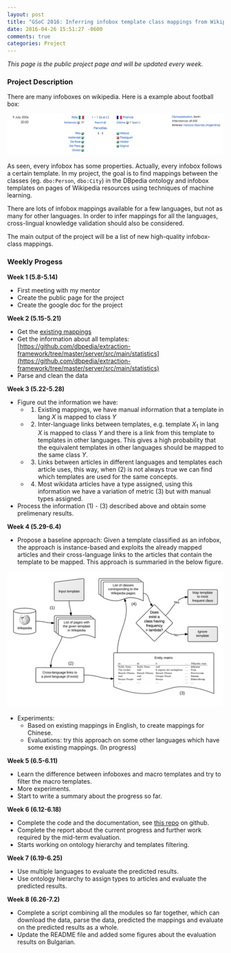 ```yaml
---
layout: post
title: "GSoC 2016: Inferring infobox template class mappings from Wikipedia and WikiData"
date: 2016-04-26 15:51:27 -0600
comments: true
categories: Project 
---
```


*This page is the public project page and will be updated every week.*

### Project Description

There are many infoboxes on wikipedia. Here is a example about football box:

![Alt text](/images/GSoC1.png)

As seen, every infobox has some properties. Actually, every infobox follows a certain template. In my project, the goal is to find mappings between the classes (eg. ```dbo:Person```, ```dbo:City```) in the DBpedia ontology and infobox templates on pages of Wikipedia resources using techniques of machine learning.

There are lots of infobox mappings available for a few languages, but not as many for other languages. In order to infer mappings for all the languages, cross-lingual knowledge validation should also be considered. 

The main output of the project will be a list of new high-quality infobox-class mappings.

<!--more-->

### Weekly Progess

**Week 1 (5.8-5.14)** 

- First meeting with my mentor
- Create the public page for the project
- Create the google doc for the project

**Week 2 (5.15-5.21)**

- Get the [existing mappings](http://mappings.dbpedia.org/server/mappings/en/pages/rdf/all)
- Get the information about all templates: [https://github.com/dbpedia/extraction-framework/tree/master/server/src/main/statistics](https://github.com/dbpedia/extraction-framework/tree/master/server/src/main/statistics)
- Parse and clean the data

**Week 3 (5.22-5.28)**

- Figure out the information we have:
    - 1) Existing mappings, we have manual information that a template in lang $X$ is mapped to class $Y$
	- 2) Inter-language links between templates, e.g. template $X_1$ in lang $X$ is mapped to class $Y$ and there is a link from this template to templates in other languages. This gives a high probability that the equivalent templates in other languages should be mapped to the same class $Y$.
	- 3) Links between articles in different languages and templates each article uses, this way, when (2) is not always true we can find which templates are used for the same concepts. 
	- 4) Most wikidata articles have a type assigned, using this information we have a variation of  metric (3) but with manual types assigned.
- Process the information (1) - (3) described above and obtain some prelimenary results.

**Week 4 (5.29-6.4)**

- Propose a baseline approach: Given a template classified as an infobox, the approach is instance-based and exploits the already mapped articles and their cross-language links to the articles that contain the template to be mapped. This approach is summaried in the below figure.

![Alt text](/images/GSoC2.png)

- Experiments:
    - Based on existing mappings in English, to create mappings for Chinese.
	- Evaluations: try this approach on some other languages which have some existing mappings. (In progress)

**Week 5 (6.5-6.11)**

- Learn the difference between infoboxes and macro templates and try to filter the macro templates.
- More experiments.
- Start to write a summary about the progress so far.

**Week 6 (6.12-6.18)**

- Complete the code and the documentation, see [this repo](https://github.com/dbpedia/mappings-autogeneration) on github.
- Complete the report about the current progress and further work required by the mid-term evaluation.
- Starts working on ontology hierarchy and templates filtering.

**Week 7 (6.19-6.25)**

- Use multiple languages to evaluate the predicted results.
- Use ontology hierarchy to assign types to articles and evaluate the predicted results.

**Week 8 (6.26-7.2)**

- Complete a script combining all the modules so far together, which can download the data, parse the data, predicted the mappings and evaluate on the predicted results as a whole.
- Update the README file and added some figures about the evaluation results on Bulgarian.
